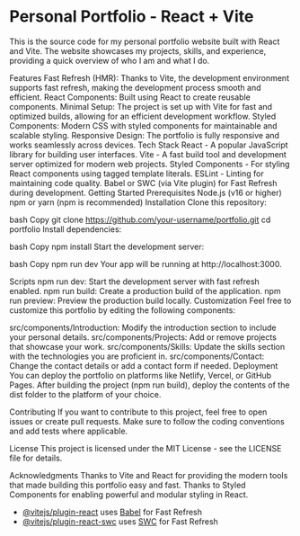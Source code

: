 
# Personal Portfolio - React + Vite

This is the source code for my personal portfolio website built with React and Vite. The website showcases my projects, skills, and experience, providing a quick overview of who I am and what I do.

Features
Fast Refresh (HMR): Thanks to Vite, the development environment supports fast refresh, making the development process smooth and efficient.
React Components: Built using React to create reusable components.
Minimal Setup: The project is set up with Vite for fast and optimized builds, allowing for an efficient development workflow.
Styled Components: Modern CSS with styled components for maintainable and scalable styling.
Responsive Design: The portfolio is fully responsive and works seamlessly across devices.
Tech Stack
React - A popular JavaScript library for building user interfaces.
Vite - A fast build tool and development server optimized for modern web projects.
Styled Components - For styling React components using tagged template literals.
ESLint - Linting for maintaining code quality.
Babel or SWC (via Vite plugin) for Fast Refresh during development.
Getting Started
Prerequisites
Node.js (v16 or higher)
npm or yarn (npm is recommended)
Installation
Clone this repository:

bash
Copy
git clone https://github.com/your-username/portfolio.git
cd portfolio
Install dependencies:

bash
Copy
npm install
Start the development server:

bash
Copy
npm run dev
Your app will be running at http://localhost:3000.

Scripts
npm run dev: Start the development server with fast refresh enabled.
npm run build: Create a production build of the application.
npm run preview: Preview the production build locally.
Customization
Feel free to customize this portfolio by editing the following components:

src/components/Introduction: Modify the introduction section to include your personal details.
src/components/Projects: Add or remove projects that showcase your work.
src/components/Skills: Update the skills section with the technologies you are proficient in.
src/components/Contact: Change the contact details or add a contact form if needed.
Deployment
You can deploy the portfolio on platforms like Netlify, Vercel, or GitHub Pages. After building the project (npm run build), deploy the contents of the dist folder to the platform of your choice.

Contributing
If you want to contribute to this project, feel free to open issues or create pull requests. Make sure to follow the coding conventions and add tests where applicable.

License
This project is licensed under the MIT License - see the LICENSE file for details.

Acknowledgments
Thanks to Vite and React for providing the modern tools that made building this portfolio easy and fast.
Thanks to Styled Components for enabling powerful and modular styling in React.

- [@vitejs/plugin-react](https://github.com/vitejs/vite-plugin-react/blob/main/packages/plugin-react/README.md) uses [Babel](https://babeljs.io/) for Fast Refresh
- [@vitejs/plugin-react-swc](https://github.com/vitejs/vite-plugin-react-swc) uses [SWC](https://swc.rs/) for Fast Refresh
